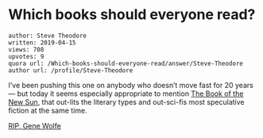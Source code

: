 # Which books should everyone read?

	author: Steve Theodore
	written: 2019-04-15
	views: 708
	upvotes: 9
	quora url: /Which-books-should-everyone-read/answer/Steve-Theodore
	author url: /profile/Steve-Theodore


I’ve been pushing this one on anybody who doesn’t move fast for 20 years — but today it seems especially appropriate to mention [The Book of the New Sun](https://amzn.to/2Xh3TCy), that out-lits the literary types and out-sci-fis most speculative fiction at the same time.

[RIP, Gene Wolfe](https://boingboing.net/2019/04/15/goodbye-gene.html)

